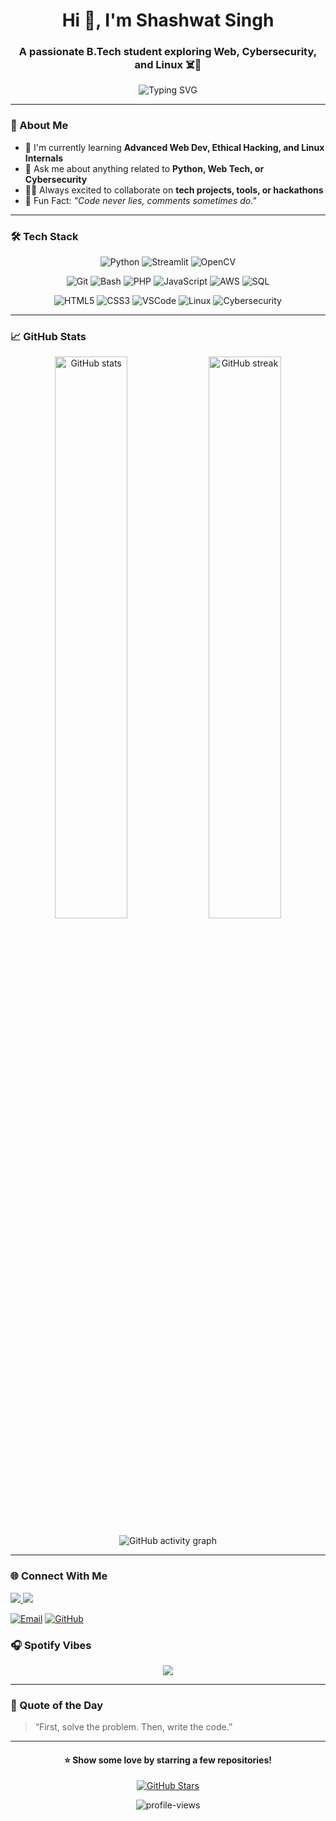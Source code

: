 <h1 align="center">Hi 👋, I'm Shashwat Singh</h1>
<h3 align="center">A passionate B.Tech student exploring Web, Cybersecurity, and Linux ☠️🐧</h3>

<p align="center">
  <img src="https://readme-typing-svg.demolab.com?font=Fira+Code&weight=500&size=22&pause=1000&center=true&vCenter=true&width=435&lines=Developer+by+Passion;Linux+is+Love;Cybersecurity+Enthusiast;Always+Learning+Something+New" alt="Typing SVG" />
</p>

---

### 🧠 About Me
- 🔭 I'm currently learning **Advanced Web Dev, Ethical Hacking, and Linux Internals**
- 💬 Ask me about anything related to **Python, Web Tech, or Cybersecurity**
- 🧑‍💻 Always excited to collaborate on **tech projects, tools, or hackathons**
- 🧩 Fun Fact: *"Code never lies, comments sometimes do."*

---

### 🛠️ Tech Stack

<!-- Load Font Awesome for icons -->
<link rel="stylesheet" href="https://cdnjs.cloudflare.com/ajax/libs/font-awesome/6.0.0/css/all.min.css"/>

<!-- Machine Learning & AI -->
<p align="center">
  <img title="Python" alt="Python" src="https://img.shields.io/badge/Python-3776AB?style=for-the-badge&logo=python&logoColor=white"/>
  <img title="Streamlit" alt="Streamlit" src="https://img.shields.io/badge/Streamlit-FF4B4B?style=for-the-badge&logo=streamlit&logoColor=white"/>
  <img title="OpenCV" alt="OpenCV" src="https://img.shields.io/badge/OpenCV-5C3EE8?style=for-the-badge&logo=opencv&logoColor=white"/>
</p>

<!-- Dev Tools & Scripting -->
<p align="center">
  <img title="Git" alt="Git" src="https://img.shields.io/badge/Git-F05032?style=for-the-badge&logo=git&logoColor=white"/>
  <img title="Bash" alt="Bash" src="https://img.shields.io/badge/Bash-121011?style=for-the-badge&logo=gnu-bash&logoColor=white"/>
  <img title="PHP" alt="PHP" src="https://img.shields.io/badge/PHP-777BB4?style=for-the-badge&logo=php&logoColor=white"/>
  <img title="JavaScript" alt="JavaScript" src="https://img.shields.io/badge/JavaScript-F7DF1E?style=for-the-badge&logo=javascript&logoColor=000"/>
  <img title="AWS" alt="AWS" src="https://img.shields.io/badge/AWS-232F3E?style=for-the-badge&logo=amazonaws&logoColor=white"/>
  <img title="SQL" alt="SQL" src="https://img.shields.io/badge/SQL-4479A1?style=for-the-badge&logo=mysql&logoColor=white"/>
</p>

<!-- Web & Other Tech -->
<p align="center">
  <img title="HTML5" alt="HTML5" src="https://img.shields.io/badge/HTML5-E34F26?style=for-the-badge&logo=html5&logoColor=white"/>
  <img title="CSS3" alt="CSS3" src="https://img.shields.io/badge/CSS3-1572B6?style=for-the-badge&logo=css3&logoColor=white"/>
  <img title="VSCode" alt="VSCode" src="https://img.shields.io/badge/VS%20Code-007ACC?style=for-the-badge&logo=visual-studio-code&logoColor=white"/>
  <img title="Linux" alt="Linux" src="https://img.shields.io/badge/Linux-FCC624?style=for-the-badge&logo=linux&logoColor=black"/>
  <img title="Cybersecurity" alt="Cybersecurity" src="https://img.shields.io/badge/Cybersecurity-0F0F0F?style=for-the-badge&logo=datadog&logoColor=lime"/>
</p>


---

### 📈 GitHub Stats

<p align="center">
  <img src="https://github-readme-stats.vercel.app/api?username=shashwat-singh-01&show_icons=true&theme=tokyonight" alt="GitHub stats" width="48%" />
  <img src="https://github-readme-streak-stats.herokuapp.com/?user=shashwat-singh-01&theme=tokyonight" alt="GitHub streak" width="48%" />
</p>

<p align="center">
  <img src="https://github-readme-activity-graph.vercel.app/graph?username=shashwat-singh-01&theme=tokyo-night&hide_border=true" alt="GitHub activity graph"/>

</p>

---

### 🌐 Connect With Me

<p align="left">
  <a href="https://www.linkedin.com/in/shashwat-singh-200495248/" target="_blank">
    <img src="https://img.shields.io/badge/LinkedIn-0A66C2?style=for-the-badge&logo=linkedin&logoColor=white" />
  </a>
  <a href="https://www.instagram.com/shashwat_singh.01/" target="_blank">
    <img src="https://img.shields.io/badge/Instagram-E4405F?style=for-the-badge&logo=instagram&logoColor=white" />
  </a>
</p>


[![Email](https://img.shields.io/badge/Email-D14836?style=for-the-badge&logo=gmail&logoColor=white)](mailto:singhshashwat521@gmail.com)
[![GitHub](https://img.shields.io/badge/GitHub-171515?style=for-the-badge&logo=github&logoColor=white)](https://github.com/shashwat-singh-01)

### 🎧 Spotify Vibes

<p align="center">
  <img src="https://spotify-github-profile.kittinanx.com/api/view.svg?uid=q2vjh8vfz2q9zn45iiulkymdc&cover_image=true&theme=novatorem&show_offline=false&background_color=0d1117&interchange=false&bar_color=53b14f&bar_color_cover=true" />
</p>

---


### 💬 Quote of the Day
> “First, solve the problem. Then, write the code.”

---


<h4 align="center">⭐ Show some love by starring a few repositories!</h4>
<p align="center">
  <a href="https://github.com/KrDevanshu06?tab=repositories">
    <img src="https://img.shields.io/github/stars/KrDevanshu06?style=social" alt="GitHub Stars"/>
  </a>
</p>

<div align="center">
  <img src="https://komarev.com/ghpvc/?username=shashwat-singh-01&label=Profile+Views&color=0e75b6&style=flat" alt="profile-views" />
</div>


<!---
DarkCyberMan/DarkCyberMan is a ✨ special ✨ repository because its `README.md` (this file) appears on your GitHub profile.
You can click the Preview link to take a look at your changes.
--->
